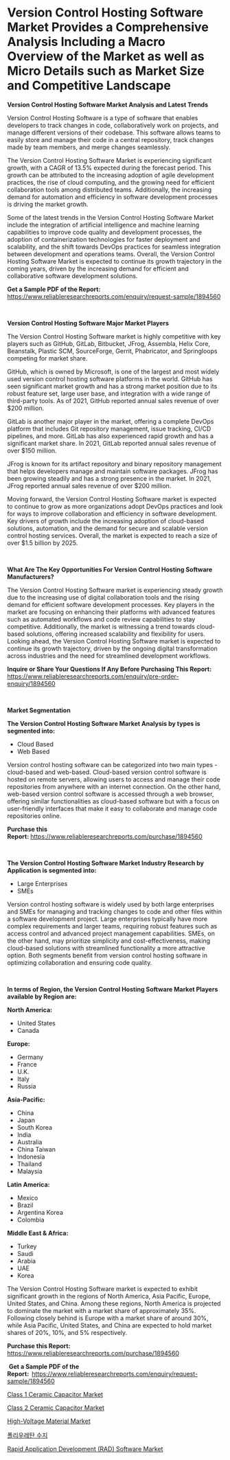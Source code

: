<p><h1>Version Control Hosting Software Market Provides a Comprehensive Analysis Including a Macro Overview of the Market as well as Micro Details such as Market Size and Competitive Landscape</h1></p><p><strong>Version Control Hosting Software Market Analysis and Latest Trends</strong></p>
<p><p>Version Control Hosting Software is a type of software that enables developers to track changes in code, collaboratively work on projects, and manage different versions of their codebase. This software allows teams to easily store and manage their code in a central repository, track changes made by team members, and merge changes seamlessly.</p><p>The Version Control Hosting Software Market is experiencing significant growth, with a CAGR of 13.5% expected during the forecast period. This growth can be attributed to the increasing adoption of agile development practices, the rise of cloud computing, and the growing need for efficient collaboration tools among distributed teams. Additionally, the increasing demand for automation and efficiency in software development processes is driving the market growth.</p><p>Some of the latest trends in the Version Control Hosting Software Market include the integration of artificial intelligence and machine learning capabilities to improve code quality and development processes, the adoption of containerization technologies for faster deployment and scalability, and the shift towards DevOps practices for seamless integration between development and operations teams. Overall, the Version Control Hosting Software Market is expected to continue its growth trajectory in the coming years, driven by the increasing demand for efficient and collaborative software development solutions.</p></p>
<p><strong>Get a Sample PDF of the Report:&nbsp;</strong> <a href="https://www.reliableresearchreports.com/enquiry/request-sample/1894560">https://www.reliableresearchreports.com/enquiry/request-sample/1894560</a></p>
<p>&nbsp;</p>
<p><strong>Version Control Hosting Software Major Market Players</strong></p>
<p><p>The Version Control Hosting Software market is highly competitive with key players such as GitHub, GitLab, Bitbucket, JFrog, Assembla, Helix Core, Beanstalk, Plastic SCM, SourceForge, Gerrit, Phabricator, and Springloops competing for market share. </p><p>GitHub, which is owned by Microsoft, is one of the largest and most widely used version control hosting software platforms in the world. GitHub has seen significant market growth and has a strong market position due to its robust feature set, large user base, and integration with a wide range of third-party tools. As of 2021, GitHub reported annual sales revenue of over $200 million.</p><p>GitLab is another major player in the market, offering a complete DevOps platform that includes Git repository management, issue tracking, CI/CD pipelines, and more. GitLab has also experienced rapid growth and has a significant market share. In 2021, GitLab reported annual sales revenue of over $150 million.</p><p>JFrog is known for its artifact repository and binary repository management that helps developers manage and maintain software packages. JFrog has been growing steadily and has a strong presence in the market. In 2021, JFrog reported annual sales revenue of over $200 million.</p><p>Moving forward, the Version Control Hosting Software market is expected to continue to grow as more organizations adopt DevOps practices and look for ways to improve collaboration and efficiency in software development. Key drivers of growth include the increasing adoption of cloud-based solutions, automation, and the demand for secure and scalable version control hosting services. Overall, the market is expected to reach a size of over $1.5 billion by 2025.</p></p>
<p>&nbsp;</p>
<p><strong>What Are The Key Opportunities For Version Control Hosting Software Manufacturers?</strong></p>
<p><p>The Version Control Hosting Software market is experiencing steady growth due to the increasing use of digital collaboration tools and the rising demand for efficient software development processes. Key players in the market are focusing on enhancing their platforms with advanced features such as automated workflows and code review capabilities to stay competitive. Additionally, the market is witnessing a trend towards cloud-based solutions, offering increased scalability and flexibility for users. Looking ahead, the Version Control Hosting Software market is expected to continue its growth trajectory, driven by the ongoing digital transformation across industries and the need for streamlined development workflows.</p></p>
<p><strong>Inquire or Share Your Questions If Any Before Purchasing This Report:</strong> <a href="https://www.reliableresearchreports.com/enquiry/pre-order-enquiry/1894560">https://www.reliableresearchreports.com/enquiry/pre-order-enquiry/1894560</a></p>
<p>&nbsp;</p>
<p><strong>Market Segmentation</strong></p>
<p><strong>The Version Control Hosting Software Market Analysis by types is segmented into:</strong></p>
<p><ul><li>Cloud Based</li><li>Web Based</li></ul></p>
<p><p>Version control hosting software can be categorized into two main types - cloud-based and web-based. Cloud-based version control software is hosted on remote servers, allowing users to access and manage their code repositories from anywhere with an internet connection. On the other hand, web-based version control software is accessed through a web browser, offering similar functionalities as cloud-based software but with a focus on user-friendly interfaces that make it easy to collaborate and manage code repositories online.</p></p>
<p><strong>Purchase this Report:&nbsp;</strong><a href="https://www.reliableresearchreports.com/purchase/1894560">https://www.reliableresearchreports.com/purchase/1894560</a></p>
<p>&nbsp;</p>
<p><strong>The Version Control Hosting Software Market Industry Research by Application is segmented into:</strong></p>
<p><ul><li>Large Enterprises</li><li>SMEs</li></ul></p>
<p><p>Version control hosting software is widely used by both large enterprises and SMEs for managing and tracking changes to code and other files within a software development project. Large enterprises typically have more complex requirements and larger teams, requiring robust features such as access control and advanced project management capabilities. SMEs, on the other hand, may prioritize simplicity and cost-effectiveness, making cloud-based solutions with streamlined functionality a more attractive option. Both segments benefit from version control hosting software in optimizing collaboration and ensuring code quality.</p></p>
<p>&nbsp;</p>
<p><strong>In terms of Region, the Version Control Hosting Software Market Players available by Region are:</strong></p>
<p>
    <p> <strong> North America: </strong>
        <ul>
            <li>United States</li>
            <li>Canada</li>
        </ul>
        </p> 
    <p> <strong> Europe: </strong>
        <ul>
            <li>Germany</li>
            <li>France</li>
            <li>U.K.</li>
            <li>Italy</li>
            <li>Russia</li>
        </ul>
        </p> 
    <p> <strong> Asia-Pacific: </strong>
        <ul>
            <li>China</li>
            <li>Japan</li>
            <li>South Korea</li>
            <li>India</li>
            <li>Australia</li>
            <li>China Taiwan</li>
            <li>Indonesia</li>
            <li>Thailand</li>
            <li>Malaysia</li>
        </ul>
        </p> 
    <p> <strong> Latin America: </strong>
        <ul>
            <li>Mexico</li>
            <li>Brazil</li>
            <li>Argentina Korea</li>
            <li>Colombia</li>
        </ul>
        </p> 
    <p> <strong> Middle East & Africa: </strong>
        <ul>
            <li>Turkey</li>
            <li>Saudi</li>
            <li>Arabia</li>
            <li>UAE</li>
            <li>Korea</li>
        </ul>
    </p>
    </p>
<p><p>The Version Control Hosting Software market is expected to exhibit significant growth in the regions of North America, Asia Pacific, Europe, United States, and China. Among these regions, North America is projected to dominate the market with a market share of approximately 35%. Following closely behind is Europe with a market share of around 30%, while Asia Pacific, United States, and China are expected to hold market shares of 20%, 10%, and 5% respectively.</p></p>
<p><strong>Purchase this Report: </strong><a href="https://www.reliableresearchreports.com/purchase/1894560">https://www.reliableresearchreports.com/purchase/1894560</a></p>
<p>&nbsp;<strong>Get a Sample PDF of the Report:&nbsp;&nbsp;</strong><a href="https://www.reliableresearchreports.com/enquiry/request-sample/1894560">https://www.reliableresearchreports.com/enquiry/request-sample/1894560</a></p>
<p><strong></strong></p>
<p><p><a href="https://view.publitas.com/reportprime-1/class-1-ceramic-capacitor-market-size-share-trends-analysis-report-by-application-regional-outlook-competitive-strategies-and-segment-forecasts-2024-2031/">Class 1 Ceramic Capacitor Market</a></p><p><a href="https://view.publitas.com/reportprime-1/class-2-ceramic-capacitor-market-size-growth-and-forecast-from-2024-2031/">Class 2 Ceramic Capacitor Market</a></p><p><a href="https://frill-swim-3cd.notion.site/High-Voltage-Material-Market-Growth-Market-Trends-COVID-19-Impact-and-Forecasts-for-period-from-2-4f154d4de2b44cfdade89020b4ebb3b4">High-Voltage Material Market</a></p><p><a href="https://medium.com/@sherrillcrooksxa8i18ucf2m/%ED%8F%B4%EB%A6%AC%EC%9A%B0%EB%A0%88%ED%83%84-%EC%88%98%EC%A7%80-%EC%8B%9C%EC%9E%A5-%EB%B6%84%EC%84%9D-%EA%B8%80%EB%A1%9C%EB%B2%8C-%EC%82%B0%EC%97%85-%EC%A0%84%EB%A7%9D%EA%B3%BC-%EC%98%88%EC%B8%A1-2024%EB%85%84%EB%B6%80%ED%84%B0-2031%EB%85%84-7f9a3ca34df3">폴리우레탄 수지</a></p><p><a href="https://github.com/wwwkeltoum/Market-Research-Report-List-2/blob/main/rapid-application-development-rad-software-market.md">Rapid Application Development (RAD) Software Market</a></p></p>